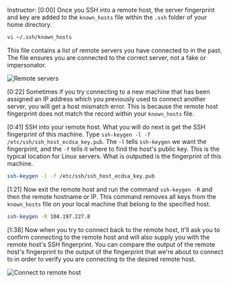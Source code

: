 Instructor: [0:00] Once you SSH into a remote host, the server fingerprint and key are added to the `known_hosts` file within the `.ssh` folder of your home directory.

```bash
vi ~/.ssh/known_hosts
```

This file contains a list of remote servers you have connected to in the past. The file ensures you are connected to the correct server, not a fake or impersonator.

![Remote servers](https://res.cloudinary.com/dg3gyk0gu/image/upload/v1553630066/transcript-images/check-and-verify-ssh-fingerprints-remote-servers.png)

[0:22] Sometimes if you try connecting to a new machine that has been assigned an IP address which you previously used to connect another server, you will get a host mismatch error. This is because the remote host fingerprint does not match the record within your `known_hosts` file.

[0:41] SSH into your remote host. What you will do next is get the SSH fingerprint of this machine. Type `ssh-keygen -l -f /etc/ssh/ssh_host_ecdsa_key.pub`. The `-l` tells `ssh-keygen` we want the fingerprint, and the `-f` tells it where to find the host's public key. This is the typical location for Linux servers. What is outputted is the fingerprint of this machine.

```bash
ssh-keygen -l -f /etc/ssh/ssh_host_ecdsa_key.pub
```

[1:21] Now exit the remote host and run the command `ssh-keygen -R` and then the remote hostname or IP. This command removes all keys from the `known_hosts` file on your local machine that belong to the specified host.

```bash
ssh-keygen -R 104.197.227.8
```

[1:38] Now when you try to connect back to the remote host, it'll ask you to confirm connecting to the remote host and will also supply you with the remote host's SSH fingerprint. You can compare the output of the remote host's fingerprint to the output of the fingerprint that we're about to connect to in order to verify you are connecting to the desired remote host.

![Connect to remote host](https://res.cloudinary.com/dg3gyk0gu/image/upload/v1553630065/transcript-images/check-and-verify-ssh-fingerprints-connect-remote-host.png)